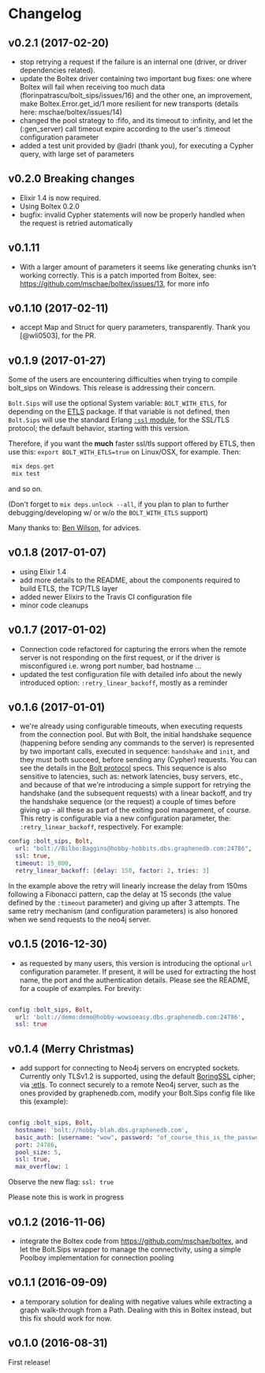 # Changelog

## v0.2.1 (2017-02-20)
- stop retrying a request if the failure is an internal one (driver, or driver dependencies related).
- update the Boltex driver containing two important bug fixes: one where Boltex will fail when receiving too much data (florinpatrascu/bolt_sips/issues/16) and the other one, an improvement, make Boltex.Error.get_id/1 more resilient for new transports (details here: mschae/boltex/issues/14)
- changed the pool strategy to :fifo, and its timeout to :infinity, and let the (:gen_server) call timeout expire according to the user's :timeout configuration parameter
- added a test unit provided by @adri (thank you), for executing a Cypher query, with large set of parameters

## v0.2.0 Breaking changes
- Elixir 1.4 is now required.
- Using Boltex 0.2.0
- bugfix: invalid Cypher statements will now be properly handled when the request is retried automatically 

## v0.1.11
- With a larger amount of parameters it seems like generating chunks isn't working correctly. This is a patch imported from Boltex, see: https://github.com/mschae/boltex/issues/13, for more info

## v0.1.10 (2017-02-11)
- accept Map and Struct for query parameters, transparently. Thank you [@wli0503], for the PR.

## v0.1.9 (2017-01-27)
Some of the users are encountering difficulties when trying to compile bolt_sips on Windows. This release is addressing their concern.

`Bolt.Sips` will use the optional System variable: `BOLT_WITH_ETLS`, for depending on the [ETLS](https://hex.pm/packages/etls) package. If that variable is not defined, then `Bolt.Sips` will use the standard Erlang [`:ssl` module](http://erlang.org/doc/man/ssl.html), for the SSL/TLS protocol; the default behavior, starting with this version.

Therefore, if you want the **much** faster ssl/tls support offered by ETLS, then use this: `export BOLT_WITH_ETLS=true` on Linux/OSX, for example. Then:

```elixir
 mix deps.get
 mix test
```
 and so on.

 (Don't forget to `mix deps.unlock --all`, if you plan to plan to further debugging/developing w/ or w/o the `BOLT_WITH_ETLS` support)

Many thanks to: [Ben Wilson](https://elixir-lang.slack.com/team/benwilson512), for advices.

## v0.1.8 (2017-01-07)
- using Elixir 1.4
- add more details to the README, about the components required to build ETLS, the TCP/TLS layer
- added newer Elixirs to the Travis CI configuration file
- minor code cleanups

## v0.1.7 (2017-01-02)
- Connection code refactored for capturing the errors when the remote server is not responding on the first request, or if the driver is misconfigured i.e. wrong port number, bad hostname ... 
- updated the test configuration file with detailed info about the newly introduced option: `:retry_linear_backoff`, mostly as a reminder

## v0.1.6 (2017-01-01)
- we're already using configurable timeouts, when executing requests from the connection pool. But with Bolt, the initial handshake sequence (happening before sending any commands to the server) is represented by two important calls, executed in sequence: `handshake` and `init`, and they must both succeed, before sending any (Cypher) requests. You can see the details in the [Bolt protocol](http://boltprotocol.org/v1/#handshake) specs. This sequence is also sensitive to latencies, such as: network latencies, busy servers, etc., and because of that we're introducing a simple support for retrying the handshake (and the subsequent requests) with a linear backoff, and try the handshake sequence (or the request) a couple of times before giving up - all these as part of the exiting pool management, of course. This retry is configurable via a new configuration parameter, the: `:retry_linear_backoff`, respectively. For example:

```elixir
config :bolt_sips, Bolt,
  url: "bolt://Bilbo:Baggins@hobby-hobbits.dbs.graphenedb.com:24786",
  ssl: true,
  timeout: 15_000,
  retry_linear_backoff: [delay: 150, factor: 2, tries: 3]
```

In the example above the retry will linearly increase the delay from 150ms following a Fibonacci pattern, cap the delay at 15 seconds (the value defined by the `:timeout` parameter) and giving up after 3 attempts. The same retry mechanism (and configuration parameters) is also honored when we send requests to the neo4j server.


## v0.1.5 (2016-12-30)
- as requested by many users, this version is introducing the optional `url` configuration parameter. If present, it will be used for extracting the host name, the port and the authentication details. Please see the README, for a couple of examples. For brevity:

```elixir

config :bolt_sips, Bolt,
  url: 'bolt://demo:demo@hobby-wowsoeasy.dbs.graphenedb.com:24786',
  ssl: true
```

## v0.1.4 (Merry Christmas)
- add support for connecting to Neo4j servers on encrypted sockets. Currently only TLSv1.2 is supported, using the default [BoringSSL](https://boringssl.googlesource.com/boringssl/) cipher; via [:etls](https://github.com/kzemek/etls). To connect securely to a remote Neo4j server, such as the ones provided by graphenedb.com, modify your Bolt.Sips config file like this (example):

```elixir

config :bolt_sips, Bolt,
  hostname: 'bolt://hobby-blah.dbs.graphenedb.com',
  basic_auth: [username: "wow", password: "of_course_this_is_the_password"],
  port: 24786,
  pool_size: 5,
  ssl: true,
  max_overflow: 1

```

Observe the new flag: `ssl: true`

Please note this is work in progress

## v0.1.2 (2016-11-06)

- integrate the Boltex code from https://github.com/mschae/boltex, and let the Bolt.Sips wrapper to manage the connectivity, using a simple Poolboy implementation for connection pooling

## v0.1.1 (2016-09-09)

- a temporary solution for dealing with negative values while extracting a graph walk-through from a Path. Dealing with this in Boltex instead, but this fix should work for now.

## v0.1.0 (2016-08-31)

First release!
~~~~
